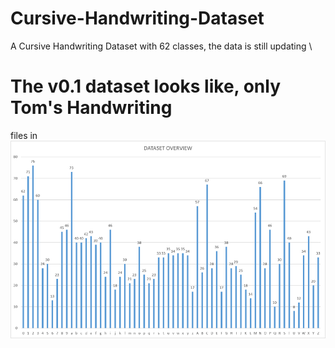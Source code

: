 # Cursive-Handwriting-Dataset
A Cursive Handwriting Dataset with 62 classes, the data is still updating \
# The v0.1 dataset looks like, only Tom's Handwriting
files in 
![](dataset-overview.png)
